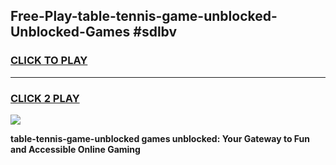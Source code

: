 
## Free-Play-table-tennis-game-unblocked-Unblocked-Games #sdlbv
<h3>
<a href="https://news.freeplayer.one?title=table-tennis-game-unblocked&ref=8M">CLICK TO PLAY</a></h3>
<hr>

<h3>
<a href="https://news.freeplayer.one?title=table-tennis-game-unblocked&ref=8M">CLICK 2 PLAY</a>
  
</h3>

<a href="https://news.freeplayer.one?title=table-tennis-game-unblocked&ref=8M"><img src="https://clearcache.store/games.png"></a>


**table-tennis-game-unblocked games unblocked: Your Gateway to Fun and Accessible Online Gaming**
